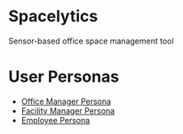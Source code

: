 # Spacelytics
Sensor-based office space management tool

# User Personas
- [Office Manager Persona](docs/personas/office_manager.md)
- [Facility Manager Persona](docs/personas/Facility_manager.md)
- [Employee Persona](docs/personas/Employee.md)
